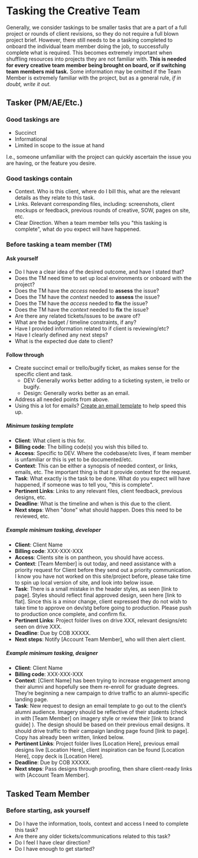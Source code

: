 # Tasking the Creative Team

Generally, we consider taskings to be smaller tasks that are a part of a full project or rounds of client revisions, so they do not require a full blown project brief. However, there still needs to be a tasking completed to onboard the individual team member doing the job, to successfully complete what is required. This becomes extremely important when shuffling resources into projects they are not familiar with. **This is needed for every creative team member being brought on board, or if switching team members mid task.** Some information may be omitted if the Team Member is extremely familiar with the project, but as a general rule, *if in doubt, write it out*.

## Tasker (PM/AE/Etc.)

### Good taskings are

- Succinct
- Informational
- Limited in scope to the issue at hand

I.e., someone unfamiliar with the project can quickly ascertain the issue you are having, or the feature you desire.

### Good taskings contain

- Context. Who is this client, where do I bill this, what are the relevant details as they relate to this task.
- Links. Relevant corresponding files, including: screenshots, client mockups or feedback, previous rounds of creative, SOW, pages on site, etc.
- Clear Direction. When a team member tells you "this tasking is complete", what do you expect will have happened.

### Before tasking a team member (TM)

#### Ask yourself

- Do I have a clear idea of the desired outcome, and have I stated that?
- Does the TM need time to set up local environments or onboard with the project?
- Does the TM have the *access* needed to **assess** the issue?
- Does the TM have the *context* needed to **assess** the issue?
- Does the TM have the *access* needed to **fix** the issue?
- Does the TM have the *context* needed to **fix** the issue?
- Are there any related tickets/issues to be aware of?
- What are the budget / timeline constraints, if any?
- Have I provided information related to if client is reviewing/etc?
- Have I clearly defined any next steps?
- What is the expected due date to client?

#### Follow through

- Create succinct email or trello/bugify ticket, as makes sense for the specific client and task.
  - DEV: Generally works better adding to a ticketing system, ie trello or bugify.
  - Design: Generally works better as an email.
- Address all needed points from above.
- Using this a lot for emails? [Create an email template](https://support.google.com/a/users/answer/9308990?hl=en) to help speed this up.

##### Minimum tasking template

- **Client**: What client is this for.
- **Billing code**: The billing code(s) you wish this billed to.
- **Access**: Specific to DEV. Where the codebase/etc lives, if team member is unfamiliar or this is yet to be documented/etc.
- **Context**: This can be either a synopsis of needed context, or links, emails, etc. The important thing is that it provide context for the request.
- **Task**: What exactly is the task to be done. What do you expect will have happened, if someone was to tell you, "this is complete".
- **Pertinent Links**: Links to any relevant files, client feedback, previous designs, etc.
- **Deadline**: What is the timeline and when is this due to the client.
- **Next steps**: When "done" what should happen. Does this need to be reviewed, etc.

##### Example minimum tasking, developer

- **Client**: Client Name
- **Billing code**: XXX-XXX-XXX
- **Access**: Clients site is on pantheon, you should have access.
- **Context**: [Team Member] is out today, and need assistance with a priority request for Client before they send out a priority communication. I know you have not worked on this site/project before, please take time to spin up local version of site, and look into below issue.
- **Task**: There is a small mistake in the header styles, as seen [link to page]. Styles should reflect final approved design, seen here [link to flat]. Since this is a minor change, client expressed they do not wish to take time to approve on dev/stg before going to production. Please push to production once complete, and confirm fix.
- **Pertinent Links**: Project folder lives on drive XXX, relevant designs/etc seen on drive XXX.
- **Deadline**: Due by COB XXXXX.
- **Next steps**: Notify [Account Team Member], who will then alert client.

##### Example minimum tasking, designer

- **Client**: Client Name
- **Billing code**: XXX-XXX-XXX
- **Context**: [Client Name] has been trying to increase engagement among their alumni and hopefully see them re-enroll for graduate degrees. They’re beginning a new campaign to drive traffic to an alumni-specific landing page.
- **Task**: New request to design an email template to go out to the client’s alumni audience. Imagery should be reflective of their students (check in with [Team Member] on imagery style or review their [link to brand guide] ). The design should be based on their previous email designs. It should drive traffic to their campaign landing page found [link to page]. Copy has already been written, linked below.
- **Pertinent Links**: Project folder lives [Location Here], previous email designs live [Location Here], client inspiration can be found [Location Here], copy deck is [Location Here].
- **Deadline**: Due by COB XXXXX.
- **Next steps**: Pass designs through proofing, then share client-ready links with [Account Team Member].

## Tasked Team Member

### Before starting, ask yourself

- Do I have the information, tools, context and access I need to complete this task?
- Are there any older tickets/communications related to this task?
- Do I feel I have clear direction?
- Do I have enough to get started?
